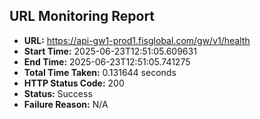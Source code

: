 ## URL Monitoring Report

- **URL:** https://api-gw1-prod1.fisglobal.com/gw/v1/health
- **Start Time:** 2025-06-23T12:51:05.609631
- **End Time:** 2025-06-23T12:51:05.741275
- **Total Time Taken:** 0.131644 seconds
- **HTTP Status Code:** 200
- **Status:** Success
- **Failure Reason:** N/A
